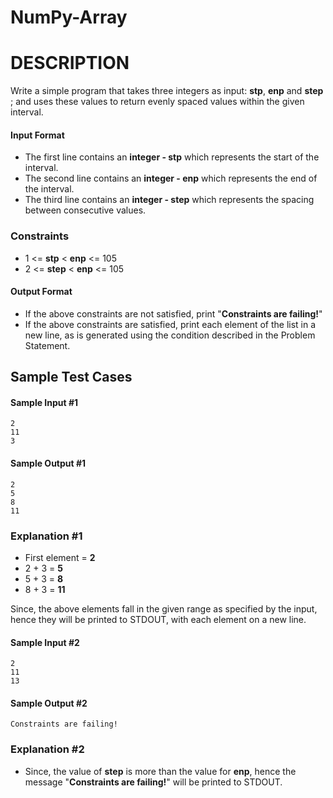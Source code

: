 # NumPy-Array
# DESCRIPTION
Write a simple program that takes three integers as input: **stp**, **enp** and **step** ; and uses these values to return evenly spaced values within the given interval.

#### Input Format
* The first line contains an **integer - stp** which represents the start of the interval.
* The second line contains an **integer - enp** which represents the end of the interval.
* The third line contains an **integer - step** which represents the spacing between consecutive values.

### Constraints
* 1 <= **stp** < **enp** <= 105
* 2 <= **step** < **enp** <= 105

#### Output Format
* If the above constraints are not satisfied, print "**Constraints are failing!**"
* If the above constraints are satisfied, print each element of the list in a new line, as is generated using the condition described in the Problem Statement.

## Sample Test Cases

#### Sample Input #1
```
2
11
3
```
#### Sample Output #1
```
2
5
8
11
```
### Explanation #1
* First element = **2**
* 2 + 3 = **5**
* 5 + 3 = **8**
* 8 + 3 = **11**
 
 Since, the above elements fall in the given range as specified by the input, hence they will be printed to STDOUT, with each element on a new line.

#### Sample Input #2
```
2
11
13
```
#### Sample Output #2
```
Constraints are failing!
```
### Explanation #2
* Since, the value of **step** is more than the value for **enp**, hence the message "**Constraints are failing!**" will be printed to STDOUT.
